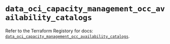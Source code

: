 # `data_oci_capacity_management_occ_availability_catalogs`

Refer to the Terraform Registory for docs: [`data_oci_capacity_management_occ_availability_catalogs`](https://registry.terraform.io/providers/oracle/oci/6.18.0/docs/data-sources/capacity_management_occ_availability_catalogs).

